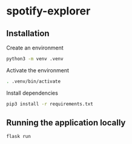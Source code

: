 # spotify-explorer

## Installation

Create an environment
```bash
python3 -m venv .venv
```

Activate the environment
```bash
. .venv/bin/activate
```

Install dependencies
```bash
pip3 install -r requirements.txt
```

## Running the application locally

```bash
flask run
```